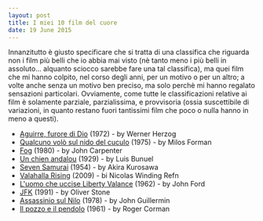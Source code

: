 ```yaml
---
layout: post
title: I miei 10 film del cuore
date: 19 June 2015
---
```


Innanzitutto è giusto specificare che si tratta di una classifica che riguarda non i film più belli
che io abbia mai visto (nè tanto meno i più belli in assoluto... alquanto sciocco sarebbe fare una tal classifica),
ma quei film che mi hanno colpito, nel corso degli anni, per un motivo o per un altro; a volte anche senza un motivo ben preciso, ma solo perchè mi hanno regalato sensazioni particolari.
Ovviamente, come tutte le classificazioni relative ai film è solamente parziale, parzialissima, e provvisoria 
(ossia suscettibile di variazioni, in quanto restano fuori tantissimi film che poco o nulla hanno in meno a questi).

* [Aguirre, furore di Dio](http://www.imdb.com/title/tt0068182/) (1972) - by Werner Herzog
* [Qualcuno volò sul nido del cuculo](http://www.imdb.com/title/tt0073486/) (1975) - by Milos Forman
* [Fog](http://www.imdb.com/title/tt0080749/?ref_=fn_al_tt_1) (1980) - by John Carpenter
* [Un chien andalou](http://www.imdb.com/title/tt0020530/?ref_=fn_al_tt_1) (1929) - by Luis Bunuel
* [Seven Samurai](http://www.imdb.com/title/tt0047478/?ref_=fn_al_tt_1) (1954) - by Akira Kurosawa
* [Valahalla Rising](http://www.imdb.com/title/tt0862467/?ref_=nv_sr_2) (2009) - bi Nicolas Winding Refn
* [L'uomo che uccise Liberty Valance](http://www.imdb.com/title/tt0056217/?ref_=fn_al_tt_1) (1962) - by John Ford
* [JFK](http://www.imdb.com/title/tt0102138/?ref_=nv_sr_1) (1991) - by Oliver Stone
* [Assassinio sul Nilo](http://www.imdb.com/title/tt0077413/?ref_=fn_al_tt_1) (1978) - by John Guillermin
* [Il pozzo e il pendolo](http://www.imdb.com/title/tt0055304/?ref_=fn_al_tt_7) (1961) - by Roger Corman

